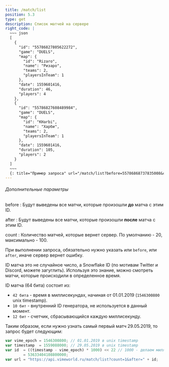 ```yaml
---
title: /match/list
position: 5.3
type: get
description: Список матчей на сервере
right_code: |
  ~~~ json
  [
    {
      "id": "55786827805622272",
      "game": "DUELS",
      "map": {
        "id": "Rizaro",
        "name": "Ризаро",
        "teams": 2,
        "playersInTeam": 1
      },
      "date": 1559601416,
      "duration": 46,
      "players": 4
    },
    {
      "id": "55786827608489984",
      "game": "DUELS",
      "map": {
        "id": "KHarbi",
        "name": "Харби",
        "teams": 2,
        "playersInTeam": 1
      },
      "date": 1559601416,
      "duration": 105,
      "players": 2
    }
  ]
  ~~~
  {: title="Пример запроса" url="/match/list?before=55786868737835008&count=2" }
---
```


<h6>Дополнительные параметры</h6>
before
: Будут выведены все матчи, которые произошли <b>до</b> матча с этим ID.

after
: Будут выведены все матчи, которые произошли <b>после</b> матча с этим ID.

count
: Количество матчей, которые вернет сервер. По умолчанию - 20, максимально - 100.

При выполнении запроса, обязательно нужно указать или `before`, или `after`, иначе сервер вернет ошибку.

ID матча это не случайное число, а Snowflake ID (по мотивам Twitter и Discord, можете загуглить). Используя это знание, можно смотреть матчи, которые происходили в определенное время.

ID матча (64 бита) состоит из:

-   `42 бита` - время в миллисекундах, начиная от 01.01.2019 (`1546300800` unix timestamp).
-   `10 бит` - внутренний ID генератора, не используется в данный момент.
-   `12 бит` - счетчик, сбрасывающийся каждую миллисекунду.

Таким образом, если нужно узнать самый первый матч 29.05.2019, то запрос будет следующим:

```js
var vime_epoch = 1546300800; // 01.01.2019 в unix timestamp
var timestamp  = 1559088000; // 29.05.2019 в unix timestamp
var id  = ((timestamp - vime_epoch) * 1000) << 22 // 1000 - делаем миллисекунды из секунд
        = 53633404108800000;
var url = "https://api.vimeworld.ru/match/list?count=1&after=" + id;
```
